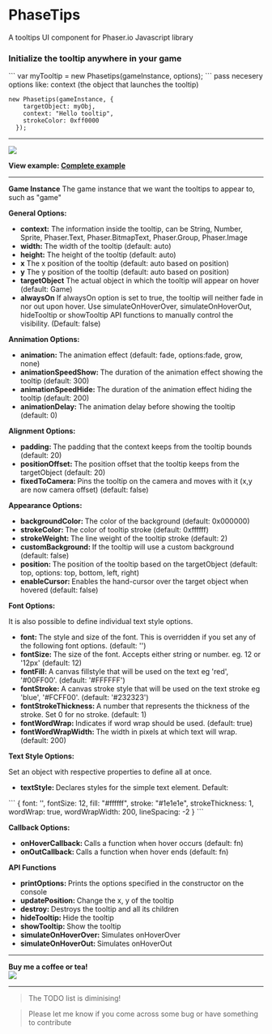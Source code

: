# PhaseTips
A tooltips UI component for Phaser.io Javascript library

<h3>Initialize the tooltip anywhere in your game</h3>
```
var myTooltip = new Phasetips(gameInstance, options);
```
pass necesery options like: context (the object that launches the tooltip)

```
new Phasetips(gameInstance, {
    targetObject: myObj,
    context: "Hello tooltip",
    strokeColor: 0xff0000
  });
```

<hr>

<img src="http://i221.photobucket.com/albums/dd22/djmid71/phasetips_zpsjtzerwxx.gif"/>

<strong>View example: <a href="http://www.netgfx.com/trunk/games/tools/phasetips">Complete example</a></strong>

  <hr>

<strong>Game Instance</strong>
The game instance that we want the tooltips to appear to, such as "game"

<strong>General Options:</strong>

<ul>
	<li><strong>context:</strong> The information inside the tooltip, can be String, Number, Sprite, Phaser.Text, Phaser.BitmapText, Phaser.Group, Phaser.Image</li>
	<li><strong>width:</strong> The width of the tooltip (default: auto)</li>
  <li><strong>height:</strong> The height of the tooltip (default: auto)</li>
  <li><strong>x</strong> The x position of the tooltip (default: auto based on position)</li>
	<li><strong>y</strong> The y position of the tooltip (default: auto based on position)</li>
	<li><strong>targetObject</strong> The actual object in which the tooltip will appear on hover (default: Game)</li>
	<li><strong>alwaysOn</strong> If alwaysOn option is set to true, the tooltip will neither fade in nor out upon hover. Use simulateOnHoverOver, simulateOnHoverOut, hideTooltip or showTooltip API functions to manually control the visibility. (Default: false)</li>
</ul>

<strong>Annimation Options:</strong>

<ul>
  <li><strong>animation: </strong> The animation effect (default: fade, options:fade, grow, none)</li>
  <li><strong>animationSpeedShow: </strong> The duration of the animation effect showing the tooltip (default: 300)</li>
  <li><strong>animationSpeedHide: </strong> The duration of the animation effect hiding the tooltip (default: 200)</li>
  <li><strong>animationDelay: </strong> The animation delay before showing the tooltip (default: 0)</li>
</ul>

<strong>Alignment Options:</strong>

<ul>
    <li><strong>padding: </strong> The padding that the context keeps from the tooltip bounds (default: 20)</li>
    <li><strong>positionOffset: </strong> The position offset that the tooltip keeps from the targetObject (default: 20)</li>
    <li><strong>fixedToCamera: </strong> Pins the tooltip on the camera and moves with it (x,y are now camera offset) (default: false)</li>
</ul>

<strong>Appearance Options:</strong>

<ul>
    <li><strong>backgroundColor: </strong> The color of the background (default: 0x000000)</li>
    <li><strong>strokeColor: </strong> The color of tooltip stroke (default: 0xffffff)</li>
    <li><strong>strokeWeight: </strong> The line weight of the tooltip stroke (default: 2)</li>
    <li><strong>customBackground: </strong> If the tooltip will use a custom background (default: false)</li>
    <li><strong>position: </strong> The position of the tooltip based on the targetObject (default: top, options: top, bottom, left, right)</li>
    <li><strong>enableCursor: </strong> Enables the hand-cursor over the target object when hovered (default: false)</li>
</ul>

<strong>Font Options:</strong>

It is also possible to define individual text style options.

<ul>
    <li><strong>font: </strong> The style and size of the font. This is overridden if you set any of the following font options. (default: '')</li>
    <li><strong>fontSize: </strong> The size of the font. Accepts either string or number. eg. 12 or '12px' (default: 12)</li>
    <li><strong>fontFill: </strong> A canvas fillstyle that will be used on the text eg 'red', '#00FF00'. (default: '#FFFFFF')</li>
    <li><strong>fontStroke: </strong> A canvas stroke style that will be used on the text stroke eg 'blue', '#FCFF00'. (default: '#232323')</li>
    <li><strong>fontStrokeThickness: </strong> A number that represents the thickness of the stroke. Set 0 for no stroke. (default: 1)</li>
    <li><strong>fontWordWrap: </strong> Indicates if word wrap should be used. (default: true)</li>
    <li><strong>fontWordWrapWidth: </strong> The width in pixels at which text will wrap. (default: 200)</li>
</ul>

<strong>Text Style Options:</strong>

Set an object with respective properties to define all at once.

<ul>
    <li><strong>textStyle: </strong> Declares styles for the simple text element. Default:</li>
</ul>
```
{
    font: '',
    fontSize: 12,
    fill: "#ffffff",
    stroke: "#1e1e1e",
    strokeThickness: 1,
    wordWrap: true,
    wordWrapWidth: 200,
    lineSpacing: -2
}
```

<strong>Callback Options:</strong>

<ul>
    <li><strong>onHoverCallback: </strong> Calls a function when hover occurs (default: fn)</li>
    <li><strong>onOutCallback: </strong> Calls a function when hover ends (default: fn)</li>
</ul>

<strong>API Functions</strong>

<ul>
    <li><strong>printOptions: </strong> Prints the options specified in the constructor on the console</li>
    <li><strong>updatePosition: </strong> Change the x, y of the tooltip</li>
    <li><strong>destroy: </strong> Destroys the tooltip and all its children</li>
    <li><strong>hideTooltip: </strong> Hide the tooltip</li>
    <li><strong>showTooltip: </strong> Show the tooltip</li>
    <li><strong>simulateOnHoverOver: </strong> Simulates onHoverOver</li>
    <li><strong>simulateOnHoverOut: </strong> Simulates onHoverOut</li>
</ul>

<i>
</i>

<hr>

<strong>Buy me a coffee or tea!</strong> <br>
<a href="https://www.paypal.com/cgi-bin/webscr?cmd=_donations&business=JCFPKZJ7Y23JJ&lc=GR&item_name=NetGfx%2ecom&currency_code=EUR&bn=PP%2dDonationsBF%3abtn_donate_SM%2egif%3aNonHosted"><img src="https://www.paypalobjects.com/webstatic/en_US/btn/btn_donate_92x26.png"/></a>


<hr>

>The TODO list is diminising!

>Please let me know if you come across some bug or have something to contribute





